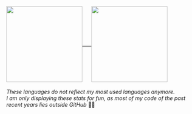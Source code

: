<a href="https://github.com/anuraghazra/github-readme-stats">
  <img height=200 align=center src="https://github-readme-stats.vercel.app/api?username=deb0ch&show_icons=true&theme=radical&show=prs_merged,prs_merged_percentage" />
  &nbsp&nbsp&nbsp&nbsp
</a>
<a href="https://ionicabizau.github.io/github-profile-languages/?user=deb0ch">
  <img height=200 align=center src="https://github-readme-stats.vercel.app/api/top-langs?username=deb0ch&theme=radical&layout=compact&langs_count=8&card_width=310&exclude_repo=&hide=&size_weight=0.5&count_weight=0.5" />
</a>
<br><br>
<i>These languages do not reflect my most used languages anymore.<br>
I am only displaying these stats for fun, as most of my code of the past recent years lies outside GitHub</i> 🚀✨
<br>


<!--
**deb0ch/deb0ch** is a ✨ _special_ ✨ repository because its `README.md` (this file) appears on your GitHub profile.

Here are some ideas to get you started:

- 🔭 I’m currently working on ...
- 🌱 I’m currently learning ...
- 👯 I’m looking to collaborate on ...
- 🤔 I’m looking for help with ...
- 💬 Ask me about ...
- 📫 How to reach me: ...
- 😄 Pronouns: ...
- ⚡ Fun fact: ...
-->
